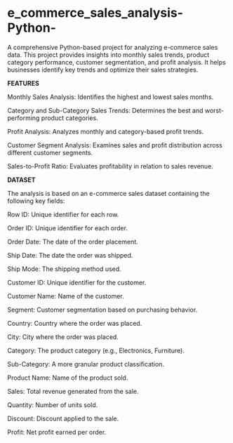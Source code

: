 # e_commerce_sales_analysis-Python-
A comprehensive Python-based project for analyzing e-commerce sales data. This project provides insights into monthly sales trends, product category performance, customer segmentation, and profit analysis. It helps businesses identify key trends and optimize their sales strategies.

**FEATURES**

Monthly Sales Analysis: Identifies the highest and lowest sales months.

Category and Sub-Category Sales Trends: Determines the best and worst-performing product categories.

Profit Analysis: Analyzes monthly and category-based profit trends.

Customer Segment Analysis: Examines sales and profit distribution across different customer segments.

Sales-to-Profit Ratio: Evaluates profitability in relation to sales revenue.

**DATASET**

The analysis is based on an e-commerce sales dataset containing the following key fields:

Row ID: Unique identifier for each row.

Order ID: Unique identifier for each order.

Order Date: The date of the order placement.

Ship Date: The date the order was shipped.

Ship Mode: The shipping method used.

Customer ID: Unique identifier for the customer.

Customer Name: Name of the customer.

Segment: Customer segmentation based on purchasing behavior.

Country: Country where the order was placed.

City: City where the order was placed.

Category: The product category (e.g., Electronics, Furniture).

Sub-Category: A more granular product classification.

Product Name: Name of the product sold.

Sales: Total revenue generated from the sale.

Quantity: Number of units sold.

Discount: Discount applied to the sale.

Profit: Net profit earned per order.


